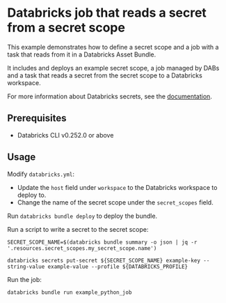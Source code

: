 # Databricks job that reads a secret from a secret scope

This example demonstrates how to define a secret scope and a job with a task that reads from it in a Databricks Asset Bundle.

It includes and deploys an example secret scope, a job managed by DABs and a task that reads a secret from the secret scope to a Databricks workspace.

For more information about Databricks secrets, see the [documentation](https://docs.databricks.com/aws/en/security/secrets).

## Prerequisites

* Databricks CLI v0.252.0 or above

## Usage

Modify `databricks.yml`:
* Update the `host` field under `workspace` to the Databricks workspace to deploy to.
* Change the name of the secret scope under the `secret_scopes` field.

Run `databricks bundle deploy` to deploy the bundle.

Run a script to write a secret to the secret scope:

```
SECRET_SCOPE_NAME=$(databricks bundle summary -o json | jq -r '.resources.secret_scopes.my_secret_scope.name')

databricks secrets put-secret ${SECRET_SCOPE_NAME} example-key --string-value example-value --profile ${DATABRICKS_PROFILE}
```

Run the job:
```
databricks bundle run example_python_job
```